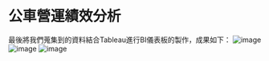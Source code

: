 # 公車營運績效分析

最後將我們蒐集到的資料結合Tableau進行BI儀表板的製作，成果如下：
![image](https://github.com/user-attachments/assets/5d6c03a3-3164-46b9-a8cf-86e52e57a05b)
![image](https://github.com/user-attachments/assets/79b8cf94-f68f-4a96-8d28-a2f61fbcaa9f)
![image](https://github.com/user-attachments/assets/18873398-ef3f-402d-8eba-26219ed0414a)

